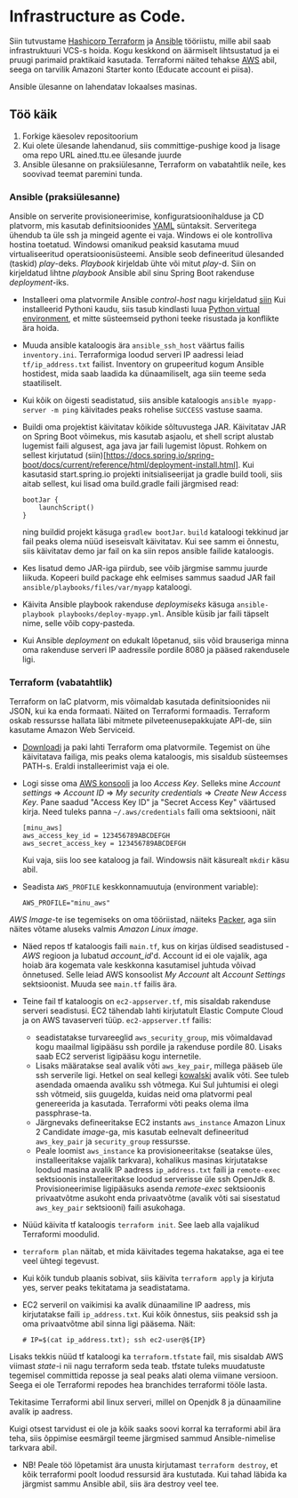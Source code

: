 # Infrastructure as Code.

Siin tutvustame  [Hashicorp Terraform](https://www.terraform.io/) ja [Ansible](http://docs.ansible.com/ansible/latest/index.html) tööriistu, mille abil saab infrastruktuuri VCS-s hoida. Kogu keskkond on äärmiselt lihtsustatud ja ei pruugi parimaid praktikaid kasutada. Terraformi näited tehakse [AWS](https://console.aws.amazon.com/console/home) abil, seega on tarvilik Amazoni Starter konto (Educate account ei piisa).

Ansible ülesanne on lahendatav lokaalses masinas.

## Töö käik

1. Forkige käesolev repositoorium
2. Kui olete ülesande lahendanud, siis committige-pushige kood ja lisage oma repo URL ained.ttu.ee ülesande juurde
3. Ansible ülesanne on praksiülesanne, Terraform on vabatahtlik neile, kes soovivad teemat paremini tunda.


### Ansible (praksiülesanne)
Ansible on serverite provisioneerimise, konfiguratsioonihalduse ja CD platvorm, mis kasutab definitsioonides [YAML](http://yaml.org/) süntaksit. Serveritega ühendub ta üle ssh ja mingeid agente ei vaja. Windows ei ole kontrolliva hostina toetatud. Windowsi omanikud peaksid kasutama muud virtualiseeritud operatsioonisüsteemi. Ansible seob defineeritud ülesanded (taskid)  _play_-deks. _Playbook_ kirjeldab ühte või mitut _play_-d. Siin on kirjeldatud lihtne _playbook_ Ansible abil sinu Spring Boot rakenduse _deployment_-iks. 

* Installeeri oma platvormile Ansible _control-host_ nagu kirjeldatud [siin](http://docs.ansible.com/ansible/latest/installation_guide/intro_installation.html#installing-the-control-machine) Kui installeerid Pythoni kaudu, siis tasub kindlasti luua [Python virtual environment](https://virtualenvwrapper.readthedocs.io/en/latest/install.html), et mitte süsteemseid pythoni teeke risustada ja konflikte ära hoida.

* Muuda ansible kataloogis ära `ansible_ssh_host` väärtus failis `inventory.ini`. Terraformiga loodud serveri IP aadressi leiad `tf/ip_address.txt` failist. Inventory on grupeeritud kogum Ansible hostidest, mida saab laadida ka dünaamiliselt, aga siin teeme seda staatiliselt.

* Kui kõik on õigesti seadistatud, siis ansible kataloogis `ansible myapp-server -m ping` käivitades peaks rohelise `SUCCESS` vastuse saama.

* Buildi oma projektist käivitatav kõikide sõltuvustega JAR. Käivitatav JAR on Spring Boot võimekus, mis kasutab asjaolu, et shell script alustab lugemist faili algusest, aga java jar faili lugemist lõpust. Rohkem on sellest kirjutatud (siin)[https://docs.spring.io/spring-boot/docs/current/reference/html/deployment-install.html]. Kui kasutasid start.spring.io projekti initsialiseerijat ja gradle build tooli, siis aitab sellest, kui lisad oma build.gradle faili järgmised read:
    ```
    bootJar {
        launchScript()
    }
    ```
    ning buildid projekt käsuga `gradlew bootJar`. `build` kataloogi tekkinud jar fail peaks olema nüüd iseseisvalt käivitatav. Kui see samm ei õnnestu, siis käivitatav demo jar fail on ka siin repos ansible failide kataloogis.

* Kes lisatud demo JAR-iga piirdub, see võib järgmise sammu juurde liikuda. Kopeeri build package ehk eelmises sammus saadud JAR fail `ansible/playbooks/files/var/myapp` kataloogi.

* Käivita Ansible playbook rakenduse _deploymiseks_ käsuga `ansible-playbook playbooks/deploy-myapp.yml`. Ansible küsib jar faili täpselt nime, selle võib copy-pasteda.

* Kui Ansible _deployment_ on edukalt lõpetanud, siis võid brauseriga minna oma rakenduse serveri IP aadressile pordile 8080 ja pääsed rakendusele ligi.



### Terraform (vabatahtlik)
Terraform on IaC platvorm, mis võimaldab kasutada definitsioonides nii JSON, kui ka enda formaati. Näited on Terraformi formaadis. Terraform oskab ressursse hallata läbi mitmete pilveteenusepakkujate API-de, siin kasutame Amazon Web Serviceid.
* [Downloadi](https://www.terraform.io/downloads.html) ja paki lahti Terraform oma platvormile. Tegemist on ühe käivitatava failiga, mis peaks olema kataloogis, mis sisaldub süsteemses PATH-s. Eraldi installeerimist vaja ei ole.
* Logi sisse oma [AWS konsooli](https://console.aws.amazon.com/console/home) ja loo _Access Key_. Selleks mine _Account settings_ => _Account ID_ => _My security credentials_ => _Create New Access Key_. Pane saadud  "Access Key ID" ja "Secret Access Key" väärtused kirja. Need tuleks panna `~/.aws/credentials` faili oma sektsiooni, näit
  ```
  [minu_aws]
  aws_access_key_id = 123456789ABCDEFGH
  aws_secret_access_key = 123456789ABCDEFGH
  ```
  Kui vaja, siis loo see kataloog ja fail. Windowsis näit käsurealt `mkdir` käsu abil.
 
* Seadista `AWS_PROFILE` keskkonnamuutuja (environment variable):
    ```
    AWS_PROFILE="minu_aws"
    ``` 

_AWS Image_-te ise tegemiseks on oma tööriistad, näiteks [Packer](https://www.packer.io/), aga siin näites võtame aluseks valmis _Amazon Linux image_.

* Näed repos tf kataloogis faili `main.tf`, kus on kirjas üldised seadistused - _AWS_ regioon  ja lubatud _account_id_'d. Account id ei ole vajalik, aga hoiab ära kogemata vale keskkonna kasutamisel juhtuda võivad õnnetused. Selle leiad AWS konsoolist _My Account_ alt _Account Settings_ sektsioonist. Muuda see `main.tf` failis ära.

* Teine fail tf kataloogis on `ec2-appserver.tf`, mis sisaldab rakenduse serveri seadistusi. EC2 tähendab lahti kirjutatult Elastic Compute Cloud ja on AWS tavaserveri tüüp. `ec2-appserver.tf` failis:
  - seadistatakse turvareeglid `aws_security_group`, mis võimaldavad kogu maailmal ligipääsu ssh pordile ja rakenduse pordile 80. Lisaks saab EC2 serverist ligipääsu kogu internetile.
  - Lisaks määratakse seal avalik võti `aws_key_pair`, millega pääseb üle ssh serverile ligi. Hetkel on seal kellegi [kowalski](http://madagascar.wikia.com/wiki/Kowalski) avalik võti. See tuleb asendada
   omaenda avaliku ssh võtmega. Kui Sul juhtumisi ei olegi ssh võtmeid, siis guugelda, kuidas neid oma platvormi peal genereerida ja kasutada. Terraformi võti peaks olema ilma passphrase-ta.
  - Järgnevaks defineeritakse EC2 instants `aws_instance` Amazon Linux 2 Candidate _image_-ga, mis kasutab eelnevalt defineeritud `aws_key_pair` ja `security_group` ressursse.
  - Peale loomist  `aws_instance` ka provisioneeritakse (seatakse üles, installeeritakse vajalik tarkvara), kohalikus masinas kirjutatakse loodud masina avalik IP aadress `ip_address.txt` faili ja `remote-exec` sektsioonis installeeritakse loodud serverisse üle ssh OpenJdk 8. Provisioneerimise ligipääsuks asenda _remote-exec_ sektsioonis privaatvõtme asukoht enda privaatvõtme (avalik võti sai sisestatud `aws_key_pair` sektsiooni) faili asukohaga.
* Nüüd käivita tf kataloogis `terraform init`. See laeb alla vajalikud Terraformi moodulid.
* `terraform plan` näitab, et mida käivitades tegema hakatakse, aga ei tee veel ühtegi tegevust.
* Kui kõik tundub plaanis sobivat, siis käivita `terraform apply` ja kirjuta yes, server peaks tekitatama ja seadistatama.

* EC2 serveril on vaikimisi ka avalik dünaamiline IP aadress, mis kirjutatakse faili `ip_address.txt`. Kui kõik õnnestus, siis peaksid ssh ja oma privaatvõtme abil sinna ligi pääsema. Näit:

  `# IP=$(cat ip_address.txt); ssh ec2-user@${IP}`

Lisaks tekkis nüüd tf kataloogi ka `terraform.tfstate` fail, mis sisaldab AWS viimast _state_-i nii nagu terraform seda teab. tfstate tuleks muudatuste tegemisel committida reposse ja seal peaks alati olema viimane versioon. Seega ei ole Terraformi repodes hea branchides terraformi tööle lasta.

Tekitasime Terraformi abil linux serveri, millel on Openjdk 8 ja dünaamiline avalik ip aadress.

Kuigi otsest tarvidust ei ole ja kõik saaks soovi korral ka terraformi abil ära teha, siis õppimise eesmärgil teeme järgmised sammud Ansible-nimelise tarkvara abil.
 
* NB! Peale töö lõpetamist ära unusta kirjutamast `terraform destroy`, et kõik terraformi poolt loodud ressursid ära kustutada. Kui tahad läbida ka järgmist sammu Ansible abil, siis ära destroy veel tee.
